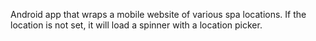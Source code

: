Android app that wraps a mobile website of various spa locations.  If the location is not set, it will load a spinner with a location picker.
